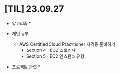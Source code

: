 # [TIL] 23.09.27

* 알고리즘
  * 
* 개인 공부
  * AWS Certified Cloud Practitioner 자격증 준비하기
    * Section 4 - EC2 스토리지
    * Section 5 - EC2 인스턴스 유형

* 프로젝트 관련
  * 